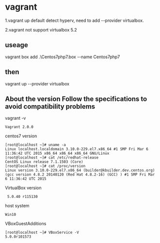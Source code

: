 # vagrant
 	
1.vagrant up default detect hyperv, need to add --provider virtualbox. 

2.vagrant not support virtualbox 5.2 

## useage
vagrant box add .\Centos7php7.box --name Centos7php7

## then
vagrant up --provider virtualbox

## About the version Follow the specifications to avoid compatibility problems

 vagrant -v
```
Vagrant 2.0.0
```
centos7 version
```
[root@localhost ~]# uname -a
Linux localhost.localdomain 3.10.0-229.el7.x86_64 #1 SMP Fri Mar 6 11:36:42 UTC 2015 x86_64 x86_64 x86_64 GNU/Linux
[root@localhost ~]# cat /etc/redhat-release 
CentOS Linux release 7.1.1503 (Core) 
[root@localhost ~]# cat /proc/version 
Linux version 3.10.0-229.el7.x86_64 (builder@kbuilder.dev.centos.org) (gcc version 4.8.2 20140120 (Red Hat 4.8.2-16) (GCC) ) #1 SMP Fri Mar 6 11:36:42 UTC 2015
```
VirtualBox version
```
 5.0.40 r115130
```
host system
```
Win10
```
VBoxGuestAdditions
```
[root@localhost ~]# VBoxService -V
5.0.0r101573

```